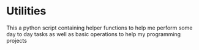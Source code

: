 <h1>Utilities</h1>

<p>This a python script containing helper functions to help me perform some day to day tasks as well as basic operations to help my programming projects</p>